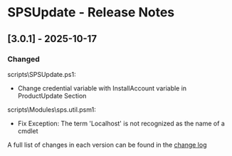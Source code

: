 # SPSUpdate - Release Notes

## [3.0.1] - 2025-10-17

### Changed

scripts\SPSUpdate.ps1:

- Change credential variable with InstallAccount variable in ProductUpdate Section

scripts\Modules\sps.util.psm1:

- Fix Exception: The term 'Localhost' is not recognized as the name of a cmdlet

A full list of changes in each version can be found in the [change log](CHANGELOG.md)
